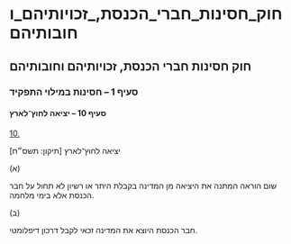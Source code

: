 # חוק_חסינות_חברי_הכנסת,_זכויותיהם_וחובותיהם

## חוק חסינות חברי הכנסת, זכויותיהם וחובותיהם

### סעיף 1 – חסינות במילוי התפקיד

#### סעיף 10 – יציאה לחוץ־לארץ

[10.](https://he.wikisource.org/wiki/חוק_חסינות_חברי_הכנסת,_זכויותיהם_וחובותיהם#s_yp_10)

יציאה לחוץ־לארץ [תיקון: תשס״ח]

(א)

שום הוראה המתנה את היציאה מן המדינה בקבלת היתר או רשיון לא תחול על חבר הכנסת אלא בימי מלחמה.

(ב)

חבר הכנסת היוצא את המדינה זכאי לקבל דרכון דיפלומטי.